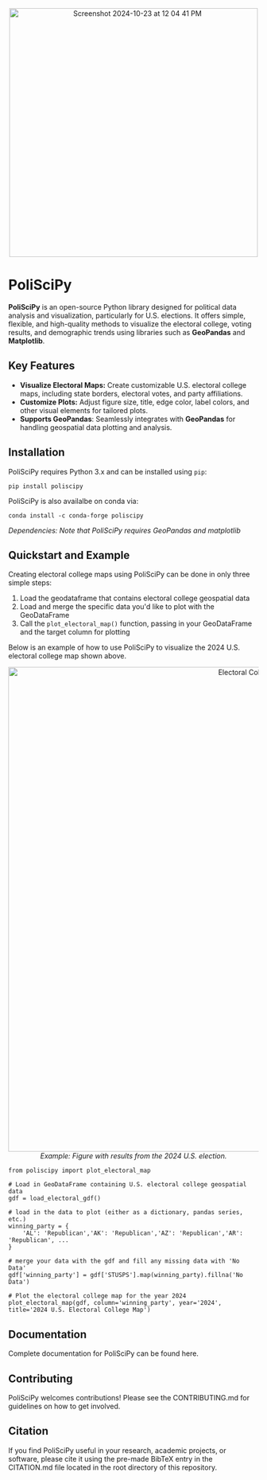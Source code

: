 <div align="center">
  <img width="500" alt="Screenshot 2024-10-23 at 12 04 41 PM" src="https://github.com/user-attachments/assets/05a1a9de-c295-4588-8325-eafb3889415a">
</div>

# PoliSciPy

**PoliSciPy** is an open-source Python library designed for political data analysis and visualization, particularly for U.S. elections. It offers simple, flexible, and high-quality methods to visualize the electoral college, voting results, and demographic trends using libraries such as **GeoPandas** and **Matplotlib**.

## Key Features

- **Visualize Electoral Maps:** Create customizable U.S. electoral college maps, including state borders, electoral votes, and party affiliations.
- **Customize Plots:** Adjust figure size, title, edge color, label colors, and other visual elements for tailored plots.
- **Supports GeoPandas**: Seamlessly integrates with **GeoPandas** for handling geospatial data plotting and analysis.

## Installation

PoliSciPy requires Python 3.x and can be installed using `pip`:

```
pip install poliscipy
```

PoliSciPy is also availalbe on conda via:

```
conda install -c conda-forge poliscipy
```

*Dependencies: Note that PoliSciPy requires GeoPandas and matplotlib*

## Quickstart and Example

Creating electoral college maps using PoliSciPy can be done in only three simple steps:

1. Load the geodataframe that contains electoral college geospatial data
2. Load and merge the specific data you'd like to plot with the GeoDataFrame
3. Call the `plot_electoral_map()` function, passing in your GeoDataFrame and the target column for plotting

Below is an example of how to use PoliSciPy to visualize the 2024 U.S. electoral college map shown above.

<div align="center">
    <img src="https://github.com/user-attachments/assets/f096e339-b4f2-4890-82e7-6f923d48a1bd" alt="Electoral College Map" width="974">
    <div style="text-align: center;"><em>Example: Figure with results from the 2024 U.S. election.</em></div>
</div>

```
from poliscipy import plot_electoral_map

# Load in GeoDataFrame containing U.S. electoral college geospatial data
gdf = load_electoral_gdf()

# load in the data to plot (either as a dictionary, pandas series, etc.)
winning_party = {
    'AL': 'Republican','AK': 'Republican','AZ': 'Republican','AR': 'Republican', ...
}

# merge your data with the gdf and fill any missing data with 'No Data'
gdf['winning_party'] = gdf['STUSPS'].map(winning_party).fillna('No Data')

# Plot the electoral college map for the year 2024
plot_electoral_map(gdf, column='winning_party', year='2024', title='2024 U.S. Electoral College Map')

```

## Documentation

Complete documentation for PoliSciPy can be found here.

## Contributing

PoliSciPy welcomes contributions! Please see the CONTRIBUTING.md for guidelines on how to get involved.

## Citation

If you find PoliSciPy useful in your research, academic projects, or software, please cite it using the pre-made BibTeX entry in the CITATION.md file located in the root directory of this repository.


